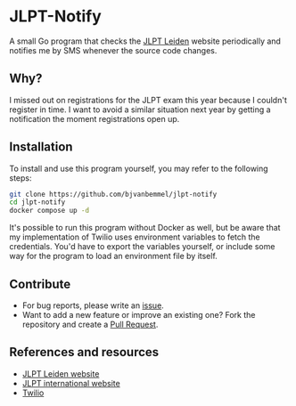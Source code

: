 # JLPT-Notify
A small Go program that checks the [JLPT Leiden](https://jlpt-leiden.nl) website periodically and notifies me by SMS whenever the source code changes.

## Why?
I missed out on registrations for the JLPT exam this year because I couldn't register in time. I want
to avoid a similar situation next year by getting a notification the moment registrations open up.

## Installation
To install and use this program yourself, you may refer to the following steps:
```bash
git clone https://github.com/bjvanbemmel/jlpt-notify
cd jlpt-notify
docker compose up -d
```

It's possible to run this program without Docker as well, but be aware that my implementation of Twilio uses environment variables to fetch the credentials.
You'd have to export the variables yourself, or include some way for the program to load an environment file by itself.

## Contribute
- For bug reports, please write an [issue](https://github.com/bjvanbemmel/jlpt-notify/issues/new).
- Want to add a new feature or improve an existing one? Fork the repository and create a [Pull Request](https://github.com/bjvanbemmel/jlpt-notify/compare).

## References and resources
- [JLPT Leiden website](https://www.jlpt-leiden.nl/)
- [JLPT international website](https://www.jlpt.jp/e/)
- [Twilio](https://www.twilio.com)
